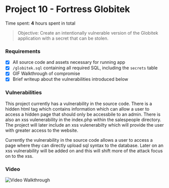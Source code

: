 # Project 10 - Fortress Globitek

Time spent: **4** hours spent in total

> Objective: Create an intentionally vulnerable version of the Globitek application with a secret that can be stolen.

### Requirements

- [x] All source code and assets necessary for running app
- [x] `/globitek.sql` containing all required SQL, including the `secrets` table
- [x] GIF Walkthrough of compromise
- [x] Brief writeup about the vulnerabilities introduced below

### Vulnerabilities

This project currently has a vulnerability in the source code. There is a hidden html tag which contains
information which can allow a user to access a hidden page that should only be accessbile to an admin. There
is also an xss vulenerability in the index.php within the salespeople directory. The  project will later include an
xss vulenerabilty which will provide the user with greater access to the website. 

Currently the vulnerability in the source code allows a user to access a page where they can directly upload sql
syntax to the database. Later on an xss vulnerability will be added on and this will shift more of the attack focus 
on to the xss. 

### Video

<img src='http://imgur.com/b10BXWX.gif' title='Video Walkthrough' width='' alt='Video Walkthrough' />
